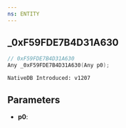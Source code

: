 ```yaml
---
ns: ENTITY
---
```

## _0xF59FDE7B4D31A630

```c
// 0xF59FDE7B4D31A630
Any _0xF59FDE7B4D31A630(Any p0);
```

```
NativeDB Introduced: v1207
```

## Parameters
* **p0**:
